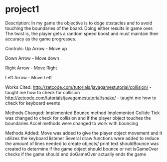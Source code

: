 # project1
Description:
In my game the objective is to doge obstacles and to avoid touching the boundaries of the board. Doing either results in
game over. The twist is, the player gets a random speed boost and must maintain their accuracy as the game progresses.

Controls:
Up Arrow - Move up

Down Arrow - Move down

Right Arrow - Move Right

Left Arrow - Move Left

Works Cited:
http://zetcode.com/tutorials/javagamestutorial/collision/ - taught me how to check for collision
http://zetcode.com/tutorials/javagamestutorial/snake/ - taught me how to check for keyboard events

Methods Changed:
Implemented Bounce method
Implemented Collide
Tick was changed to check for collision and if the player object touches the boundaries
Accel methods were changed to work with bouncing 

Methods Added:
Move was added to give the player object movement and it utilizes the keyboard listener
Several draw functions were added to reduce the amount of lines needed to create objects/ print text
shouldBounce was created to determine if the game object should bounce or not
isGameOver checks if the game should end
doGameOver actually ends the game

